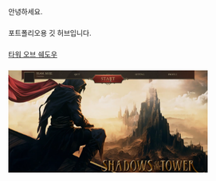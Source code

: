 안녕하세요.
###
포트폴리오용 깃 허브입니다.
###
<a href="https://www.youtube.com/watch?v=pAdqJfbeLJE&t=225s">타워 오브 쉐도우
###
<a href="https://www.youtube.com/watch?v=pAdqJfbeLJE&t=225s"><img src="https://raw.githubusercontent.com/NickJeongWib/NickJeongWib/refs/heads/main/Images/Shadow_BG.png"  width="400"/></a>


